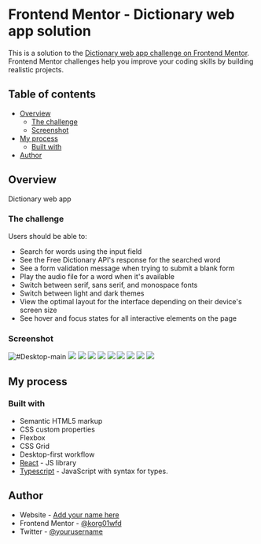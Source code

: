 # Frontend Mentor - Dictionary web app solution

This is a solution to the [Dictionary web app challenge on Frontend Mentor](https://www.frontendmentor.io/challenges/dictionary-web-app-h5wwnyuKFL). Frontend Mentor challenges help you improve your coding skills by building realistic projects.

## Table of contents

- [Overview](#overview)
  - [The challenge](#the-challenge)
  - [Screenshot](#screenshot)
- [My process](#my-process)
  - [Built with](#built-with)
- [Author](#author)

## Overview

Dictionary web app

### The challenge

Users should be able to:

- Search for words using the input field
- See the Free Dictionary API's response for the searched word
- See a form validation message when trying to submit a blank form
- Play the audio file for a word when it's available
- Switch between serif, sans serif, and monospace fonts
- Switch between light and dark themes
- View the optimal layout for the interface depending on their device's screen size
- See hover and focus states for all interactive elements on the page

### Screenshot

![#Desktop-main](./screenshots/desktop-main.png)
![](./screenshots/secondary/desktop-sans.png)
![](./screenshots/secondary/desktop-mono.png)
![](./screenshots/secondary/desktop-light-active.png)
![](./screenshots/secondary/desktop-dark-active.png)
![](./screenshots/secondary/desktop-dark.png)
![](./screenshotssecondary//desktop-no-definition.png)
![](./screenshots/secondary/desktop-empty.png)
![](./screenshots/secondary/tablet.png)
![](./screenshots/secondary/mobile.png)

## My process

### Built with

- Semantic HTML5 markup
- CSS custom properties
- Flexbox
- CSS Grid
- Desktop-first workflow
- [React](https://reactjs.org/) - JS library
- [Typescript](https://www.typescriptlang.org/) - JavaScript with syntax for types.

## Author

- Website - [Add your name here](https://www.your-site.com)
- Frontend Mentor - [@korg01wfd](https://www.frontendmentor.io/profile/korg01wfd)
- Twitter - [@yourusername](https://www.twitter.com/yourusername)
